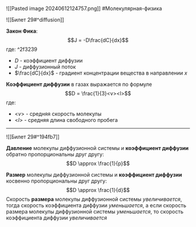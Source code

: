 ![[Pasted image 20240612124757.png]]
#Молекулярная-физика 

![[Билет 29#^diffusion]]

**Закон Фика**: $$J = -D\frac{dC}{dx}$$
где:   ^2f3239
- $D$ - коэффициент диффузии 
- $J$ - диффузионный поток
- $\frac{dC}{dx}$ - градиент концентрации вещества в направлении $x$

**Коэффициент диффузии** в газах выражается по формуле
$$D = \frac{1}{3}<v><l>$$где: 
- <$v$> - средняя скорость молекулы
- <$l$> - средняя длина свободного пробега
___
![[Билет 29#^194fb7]]

**Давление** молекулы диффузионной системы и **коэффициент диффузии** обратно пропорциональны друг другу: $$D \approx \frac{1}{p}$$

**Размер** молекулы диффузионной системы и **коэффициент диффузии** косвенно пропорциональны друг другу: $$D \approx \frac{1}{d}$$
Скорость **размера** молекулы диффузионной системы *увеличивается*, тогда скорость коэффициента диффузии *уменьшается*, а если скорость размера молекулы диффузионной системы *уменьшается*, то скорость коэффициента диффузии *увеличивается*
